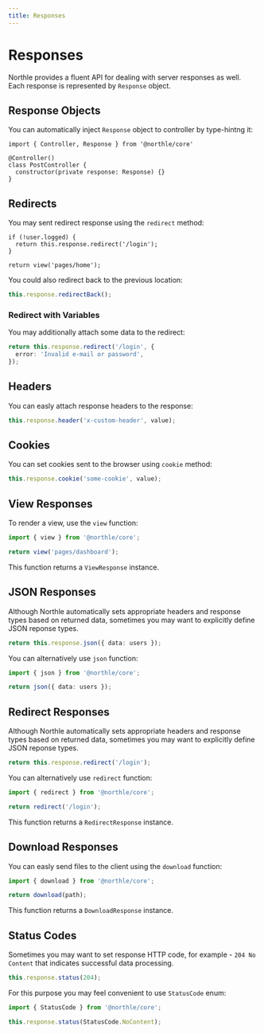 ```yaml
---
title: Responses
---
```


# Responses

Northle provides a fluent API for dealing with server responses as well. Each response is represented by `Response` object.

## Response Objects

You can automatically inject `Response` object to controller by type-hintng it:

```ts{1,5}
import { Controller, Response } from '@northle/core'

@Controller()
class PostController {
  constructor(private response: Response) {}
}
```

## Redirects

You may sent redirect response using the `redirect` method:

```ts{6}
if (!user.logged) {
  return this.response.redirect('/login');
}

return view('pages/home');
```

You could also redirect back to the previous location:

```ts
this.response.redirectBack();
```

### Redirect with Variables

You may additionally attach some data to the redirect:

```ts
return this.response.redirect('/login', {
  error: 'Invalid e-mail or password',
});
```

## Headers

You can easly attach response headers to the response:

```ts
this.response.header('x-custom-header', value);
```

## Cookies

You can set cookies sent to the browser using `cookie` method:

```ts
this.response.cookie('some-cookie', value);
```

## View Responses

To render a view, use the `view` function:

```ts
import { view } from '@northle/core';

return view('pages/dashboard');
```

This function returns a `ViewResponse` instance.

## JSON Responses

Although Northle automatically sets appropriate headers and response types based on returned data, sometimes you may want to explicitly define JSON reponse types.

```ts
return this.response.json({ data: users });
```

You can alternatively use `json` function:

```ts
import { json } from '@northle/core';

return json({ data: users });
```

## Redirect Responses

Although Northle automatically sets appropriate headers and response types based on returned data, sometimes you may want to explicitly define JSON reponse types.

```ts
return this.response.redirect('/login');
```

You can alternatively use `redirect` function:

```ts
import { redirect } from '@northle/core';

return redirect('/login');
```

This function returns a `RedirectResponse` instance.

## Download Responses

You can easly send files to the client using the `download` function:

```ts
import { download } from '@northle/core';

return download(path);
```

This function returns a `DownloadResponse` instance.

## Status Codes

Sometimes you may want to set response HTTP code, for example - `204 No Content` that indicates successful data processing.

```ts
this.response.status(204);
```

For this purpose you may feel convenient to use `StatusCode` enum:

```ts
import { StatusCode } from '@northle/core';

this.response.status(StatusCode.NoContent);
```
